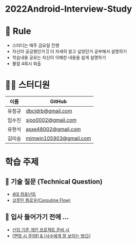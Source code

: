 # 2022Android-Interview-Study

# 🌳 Rule
- 스터디는 매주 금요일 진행 
- 자신이 궁금했던거 || 더 자세히 알고 싶었던거 공부해서 설명하기
- 학습내용 공유는 자신이 이해한 내용을 쉽게 설명하기 
- 불참 4회시 퇴출

# 👨‍💻 스터디원 
| 이름   | GitHub                                         |
| ------ | ---------------------------------------------- |
| 유청규 | [dbcjdrb@gmail.com](https://github.com/whathe-downtown) |
| 임수진 | [sjoo0002@gmail.com](https://github.com/sujin-kk) |
| 유현석 | [asxe48002@gmail.com](https://github.com/namdh9011) |
| 김미승 | [mimwin105903@gmail.com](https://github.com/mimwin) |


# 학습 주제
## 📝 기술 질문 (Technical Question)
- <a href="https://tinyurl.com/2f8d6rlk">4대 컴포넌트</a>
- <a href="https://tinyurl.com/2ob78jzn">코루틴 플로우(Coroutine Flow)</a>


## 📌 입사 들어가기 전에 ...
- <a href="https://tinyurl.com/2p2xg5ak">신입 기준 개인 프로젝트 준비 시</a>
- <a href="https://tinyurl.com/2o2yyrda">[면접 시 주의❗️] & [사수에게 잘 보이는 법😏] </a>
<!--##
## ✅  기본 질문 (Basic Question)

## 🗣 언어 질문 (Language Question)

## 🧠 CS 질문 (Computer Science)-->



